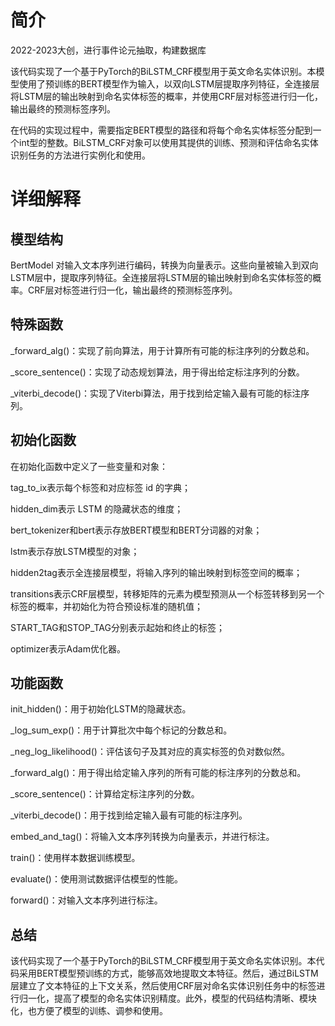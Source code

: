 # 简介
2022-2023大创，进行事件论元抽取，构建数据库

该代码实现了一个基于PyTorch的BiLSTM_CRF模型用于英文命名实体识别。本模型使用了预训练的BERT模型作为输入，以双向LSTM层提取序列特征，全连接层将LSTM层的输出映射到命名实体标签的概率，并使用CRF层对标签进行归一化，输出最终的预测标签序列。


在代码的实现过程中，需要指定BERT模型的路径和将每个命名实体标签分配到一个int型的整数。BiLSTM_CRF对象可以使用其提供的训练、预测和评估命名实体识别任务的方法进行实例化和使用。


# 详细解释


## 模型结构

BertModel 对输入文本序列进行编码，转换为向量表示。这些向量被输入到双向LSTM层中，提取序列特征。全连接层将LSTM层的输出映射到命名实体标签的概率。CRF层对标签进行归一化，输出最终的预测标签序列。


## 特殊函数

_forward_alg()：实现了前向算法，用于计算所有可能的标注序列的分数总和。

_score_sentence()：实现了动态规划算法，用于得出给定标注序列的分数。

_viterbi_decode()：实现了Viterbi算法，用于找到给定输入最有可能的标注序列。


## 初始化函数

在初始化函数中定义了一些变量和对象：

tag_to_ix表示每个标签和对应标签 id 的字典；

hidden_dim表示 LSTM 的隐藏状态的维度；

bert_tokenizer和bert表示存放BERT模型和BERT分词器的对象；

lstm表示存放LSTM模型的对象；

hidden2tag表示全连接层模型，将输入序列的输出映射到标签空间的概率；

transitions表示CRF层模型，转移矩阵的元素为模型预测从一个标签转移到另一个标签的概率，并初始化为符合预设标准的随机值；

START_TAG和STOP_TAG分别表示起始和终止的标签；

optimizer表示Adam优化器。


## 功能函数

init_hidden()：用于初始化LSTM的隐藏状态。


_log_sum_exp()：用于计算批次中每个标记的分数总和。


_neg_log_likelihood()：评估该句子及其对应的真实标签的负对数似然。


_forward_alg()：用于得出给定输入序列的所有可能的标注序列的分数总和。


_score_sentence()：计算给定标注序列的分数。


_viterbi_decode()：用于找到给定输入最有可能的标注序列。


embed_and_tag()：将输入文本序列转换为向量表示，并进行标注。


train()：使用样本数据训练模型。


evaluate()：使用测试数据评估模型的性能。


forward()：对输入文本序列进行标注。


## 总结

该代码实现了一个基于PyTorch的BiLSTM_CRF模型用于英文命名实体识别。本代码采用BERT模型预训练的方式，能够高效地提取文本特征。然后，通过BiLSTM层建立了文本特征的上下文关系，然后使用CRF层对命名实体识别任务中的标签进行归一化，提高了模型的命名实体识别精度。此外，模型的代码结构清晰、模块化，也方便了模型的训练、调参和使用。

